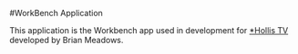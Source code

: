 #WorkBench Application

This application is the Workbench app used in development for [*Hollis TV](http://hollis-tv.com) developed by Brian Meadows.